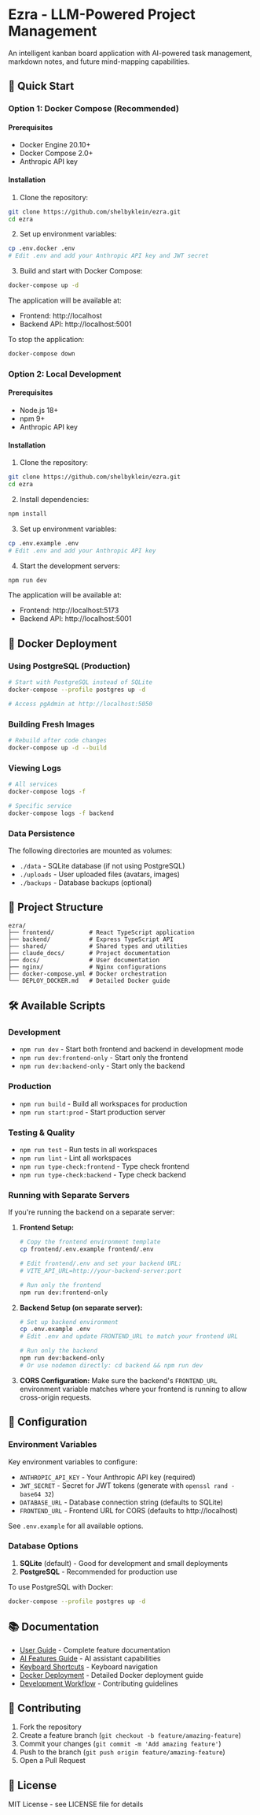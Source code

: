 # Ezra - LLM-Powered Project Management

An intelligent kanban board application with AI-powered task management, markdown notes, and future mind-mapping capabilities.

## 🚀 Quick Start

### Option 1: Docker Compose (Recommended)

#### Prerequisites
- Docker Engine 20.10+
- Docker Compose 2.0+
- Anthropic API key

#### Installation

1. Clone the repository:
```bash
git clone https://github.com/shelbyklein/ezra.git
cd ezra
```

2. Set up environment variables:
```bash
cp .env.docker .env
# Edit .env and add your Anthropic API key and JWT secret
```

3. Build and start with Docker Compose:
```bash
docker-compose up -d
```

The application will be available at:
- Frontend: http://localhost
- Backend API: http://localhost:5001

To stop the application:
```bash
docker-compose down
```

### Option 2: Local Development

#### Prerequisites
- Node.js 18+
- npm 9+
- Anthropic API key

#### Installation

1. Clone the repository:
```bash
git clone https://github.com/shelbyklein/ezra.git
cd ezra
```

2. Install dependencies:
```bash
npm install
```

3. Set up environment variables:
```bash
cp .env.example .env
# Edit .env and add your Anthropic API key
```

4. Start the development servers:
```bash
npm run dev
```

The application will be available at:
- Frontend: http://localhost:5173
- Backend API: http://localhost:5001

## 🐳 Docker Deployment

### Using PostgreSQL (Production)
```bash
# Start with PostgreSQL instead of SQLite
docker-compose --profile postgres up -d

# Access pgAdmin at http://localhost:5050
```

### Building Fresh Images
```bash
# Rebuild after code changes
docker-compose up -d --build
```

### Viewing Logs
```bash
# All services
docker-compose logs -f

# Specific service
docker-compose logs -f backend
```

### Data Persistence
The following directories are mounted as volumes:
- `./data` - SQLite database (if not using PostgreSQL)
- `./uploads` - User uploaded files (avatars, images)
- `./backups` - Database backups (optional)

## 📂 Project Structure

```
ezra/
├── frontend/          # React TypeScript application
├── backend/           # Express TypeScript API
├── shared/            # Shared types and utilities
├── claude_docs/       # Project documentation
├── docs/              # User documentation
├── nginx/             # Nginx configurations
├── docker-compose.yml # Docker orchestration
└── DEPLOY_DOCKER.md   # Detailed Docker guide
```

## 🛠️ Available Scripts

### Development
- `npm run dev` - Start both frontend and backend in development mode
- `npm run dev:frontend-only` - Start only the frontend
- `npm run dev:backend-only` - Start only the backend

### Production
- `npm run build` - Build all workspaces for production
- `npm run start:prod` - Start production server

### Testing & Quality
- `npm run test` - Run tests in all workspaces
- `npm run lint` - Lint all workspaces
- `npm run type-check:frontend` - Type check frontend
- `npm run type-check:backend` - Type check backend

### Running with Separate Servers

If you're running the backend on a separate server:

1. **Frontend Setup:**
   ```bash
   # Copy the frontend environment template
   cp frontend/.env.example frontend/.env
   
   # Edit frontend/.env and set your backend URL:
   # VITE_API_URL=http://your-backend-server:port
   
   # Run only the frontend
   npm run dev:frontend-only
   ```

2. **Backend Setup (on separate server):**
   ```bash
   # Set up backend environment
   cp .env.example .env
   # Edit .env and update FRONTEND_URL to match your frontend URL
   
   # Run only the backend
   npm run dev:backend-only
   # Or use nodemon directly: cd backend && npm run dev
   ```

3. **CORS Configuration:**
   Make sure the backend's `FRONTEND_URL` environment variable matches where your frontend is running to allow cross-origin requests.

## 🔧 Configuration

### Environment Variables

Key environment variables to configure:

- `ANTHROPIC_API_KEY` - Your Anthropic API key (required)
- `JWT_SECRET` - Secret for JWT tokens (generate with `openssl rand -base64 32`)
- `DATABASE_URL` - Database connection string (defaults to SQLite)
- `FRONTEND_URL` - Frontend URL for CORS (defaults to http://localhost)

See `.env.example` for all available options.

### Database Options

1. **SQLite** (default) - Good for development and small deployments
2. **PostgreSQL** - Recommended for production use

To use PostgreSQL with Docker:
```bash
docker-compose --profile postgres up -d
```

## 📚 Documentation

- [User Guide](docs/USER_GUIDE.md) - Complete feature documentation
- [AI Features Guide](docs/AI_FEATURES_GUIDE.md) - AI assistant capabilities
- [Keyboard Shortcuts](docs/KEYBOARD_SHORTCUTS.md) - Keyboard navigation
- [Docker Deployment](DEPLOY_DOCKER.md) - Detailed Docker deployment guide
- [Development Workflow](docs/DEVELOPMENT_WORKFLOW.md) - Contributing guidelines

## 🤝 Contributing

1. Fork the repository
2. Create a feature branch (`git checkout -b feature/amazing-feature`)
3. Commit your changes (`git commit -m 'Add amazing feature'`)
4. Push to the branch (`git push origin feature/amazing-feature`)
5. Open a Pull Request

## 📝 License

MIT License - see LICENSE file for details